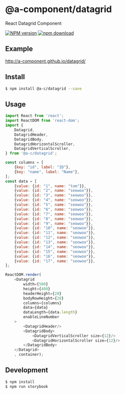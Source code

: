 # @a-component/datagrid

React Datagrid Component

[![NPM version][npm-image]][npm-url] [![npm download][download-image]][download-url]

[npm-image]: https://img.shields.io/npm/v/@a-c/datagrid

[npm-url]: https://www.npmjs.com/package/@a-c/datagrid

[download-image]: https://img.shields.io/npm/dw/@a-c/datagrid

[download-url]: https://www.npmjs.com/package/@a-c/datagrid

[comment]: <> (## Example)

[comment]: <> (link to gh-page for storybook)

## Example

http://a-component.github.io/datagrid/

## Install

```bash
$ npm install @a-c/datagrid --save
```

## Usage

```js
import React from 'react';
import ReactDOM from 'react-dom';
import {
    Datagrid,
    DatagridHeader,
    DatagridBody,
    DatagridHorizontalScroller,
    DatagridVerticalScroller,
} from '@a-c/datagrid';

const columns = [
    {key: "id", label: "ID"},
    {key: "name", label: "Name"},
];
const data = [
    {value: {id: "1", name: "tom"}},
    {value: {id: "2", name: "seowoo"}},
    {value: {id: "3", name: "seowoo"}},
    {value: {id: "4", name: "seowoo"}},
    {value: {id: "5", name: "seowoo"}},
    {value: {id: "6", name: "seowoo"}},
    {value: {id: "7", name: "seowoo"}},
    {value: {id: "8", name: "seowoo"}},
    {value: {id: "9", name: "seowoo"}},
    {value: {id: "10", name: "seowoo"}},
    {value: {id: "11", name: "seowoo"}},
    {value: {id: "12", name: "seowoo"}},
    {value: {id: "13", name: "seowoo"}},
    {value: {id: "14", name: "seowoo"}},
    {value: {id: "15", name: "seowoo"}},
    {value: {id: "16", name: "seowoo"}},
    {value: {id: "17", name: "seowoo"}},
];

ReactDOM.render(
    <Datagrid
        width={500}
        height={400}
        headerHeight={28}
        bodyRowHeight={28}
        columns={columns}
        data={data}
        dataLength={data.length}
        enableLineNumber
    >
        <DatagridHeader/>
        <DatagridBody>
            <DatagridVerticalScroller size={12}/>
            <DatagridHorizontalScroller size={12}/>
        </DatagridBody>
    </Datagrid>
    , container);
```

## Development

```bash
$ npm install
$ npm run storybook
```